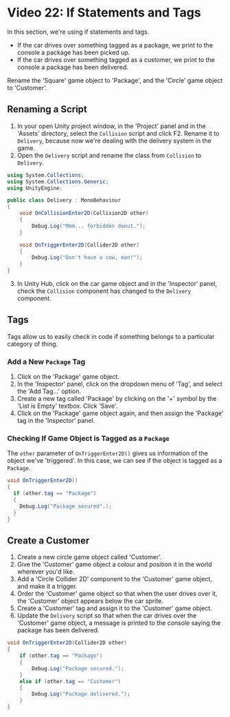 # Video 22: If Statements and Tags

In this section, we're using if statements and tags.

- If the car drives over something tagged as a package, we print to the console a package has been picked up.
- If the car drives over something tagged as a customer, we print to the console a package has been delivered.

Rename the 'Square' game object to 'Package', and the 'Circle' game object to 'Customer'.

## Renaming a Script

1. In your open Unity project window, in the 'Project' panel and in the 'Assets' directory, select the `Collision` script and click F2. Rename it to `Delivery`, because now we're dealing with the delivery system in the game.
2. Open the `Delivery` script and rename the class from `Collision` to `Delivery`.

```c#
using System.Collections;
using System.Collections.Generic;
using UnityEngine;

public class Delivery : MonoBehaviour
{
    void OnCollisionEnter2D(Collision2D other)
    {
        Debug.Log("Mmm... forbidden donut.");
    }

    void OnTriggerEnter2D(Collider2D other)
    {
        Debug.Log("Don't have a cow, man!");
    }
}
```

3. In Unity Hub, click on the car game object and in the 'Inspector' panel, check the `Collision` component has changed to the `Delivery` component.

## Tags

Tags allow us to easily check in code if something belongs to a particular category of thing.

### Add a New `Package` Tag

1. Click on the 'Package' game object.
2. In the 'Inspector' panel, click on the dropdown menu of 'Tag', and select the 'Add Tag...' option.
3. Create a new tag called 'Package' by clicking on the '+' symbol by the 'List is Empty' textbox. Click 'Save'.
4. Click on the 'Package' game object again, and then assign the 'Package' tag in the 'Inspector' panel.

### Checking If Game Object is Tagged as a `Package`

The `other` parameter of `OnTriggerEnter2D()` gives us information of the object we've 'triggered'. In this case, we can see if the object is tagged as a `Package`.

```c#
void OnTriggerEnter2D()
{
  if (other.tag == "Package")
  {
    Debug.Log("Package secured".);
  }
}
```

## Create a Customer

1. Create a new circle game object called 'Customer'.
2. Give the 'Customer' game object a colour and position it in the world wherever you'd like.
3. Add a 'Circle Collider 2D' component to the 'Customer' game object, and make it a trigger.
4. Order the 'Customer' game object so that when the user drives over it, the 'Customer' object appears below the car sprite.
5. Create a 'Customer' tag and assign it to the 'Customer' game object.
6. Update the `Delivery` script so that when the car drives over the 'Customer' game object, a message is printed to the console saying the package has been delivered.

```c#
void OnTriggerEnter2D(Collider2D other)
{
    if (other.tag == "Package")
    {
        Debug.Log("Package secured.");
    }
    else if (other.tag == "Customer")
    {
        Debug.Log("Package delivered.");
    }
}
```
